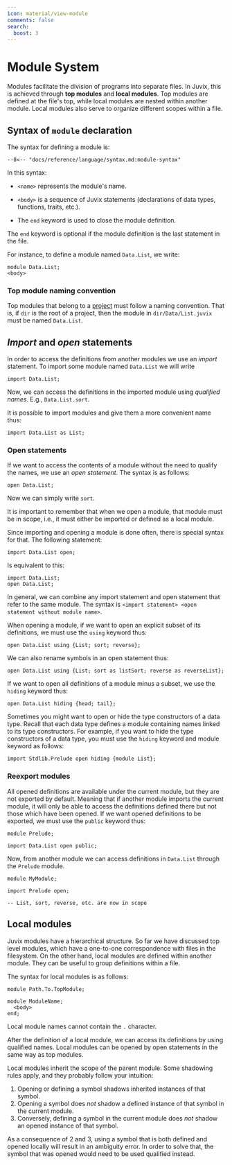 ```yaml
---
icon: material/view-module
comments: false
search:
  boost: 3
---
```


# Module System

Modules facilitate the division of programs into separate files. In Juvix, this
is achieved through **top modules** and **local modules**. Top modules are
defined at the file's top, while local modules are nested within another module.
Local modules also serve to organize different scopes within a file.

## Syntax of `module` declaration

The syntax for defining a module is:

```text
--8<-- "docs/reference/language/syntax.md:module-syntax"
```

In this syntax:

- `<name>` represents the module's name.

- `<body>` is a sequence of Juvix statements (declarations of data types, functions, traits,
  etc.).

- The `end` keyword is used to close the module definition.

The `end` keyword is optional if the module definition is the last statement in the file.

For instance, to define a module named `Data.List`, we write:

```juvix
module Data.List;
<body>
```

### Top module naming convention

Top modules that belong to a [project](./../../howto/project.md) must follow a naming
convention. That is, if `dir` is the root of a project, then the module in
`dir/Data/List.juvix` must be named `Data.List`.

## _Import_ and _open_ statements

In order to access the definitions from another modules we use an
_import_ statement. To import some module named `Data.List` we will write

```juvix
import Data.List;
```

Now, we can access the definitions in the imported module using _qualified
names_. E.g., `Data.List.sort`.

It is possible to import modules and give them a more convenient name thus:

```juvix
import Data.List as List;
```

### Open statements

If we want to access the contents of a module without the need to qualify the
names, we use an _open statement_. The syntax is as follows:

```juvix
open Data.List;
```

Now we can simply write `sort`.

It is important to remember that when we open a
module, that module must be in scope, i.e., it must either be imported
or defined as a local module.

Since importing and opening a module is done often, there is special syntax for
that. The following statement:

```juvix
import Data.List open;
```

Is equivalent to this:

```juvix
import Data.List;
open Data.List;
```

In general, we can combine any import statement and open statement that refer to
the same module. The syntax is `<import statement> <open statement without module
name>`.

When opening a module, if we want to open an explicit subset of its definitions,
we must use the `using` keyword thus:

```juvix
open Data.List using {List; sort; reverse};
```

We can also rename symbols in an open statement thus:

```juvix
open Data.List using {List; sort as listSort; reverse as reverseList};
```

If we want to open all definitions of a module minus a subset, we
use the `hiding` keyword thus:

```juvix
open Data.List hiding {head; tail};
```

Sometimes you might want to open or hide the type constructors of a data type.
Recall that each data type defines a module containing names linked to its type
constructors. For example, if you want to hide the type constructors of a data
type, you must use the `hiding` keyword and module keyword as follows:

```juvix
import Stdlib.Prelude open hiding {module List};
```

### Reexport modules

All opened definitions are available under the current module, but
they are not exported by default. Meaning that if another module imports the current
module, it will only be able to access the definitions defined there but not
those which have been opened. If we want opened definitions to be exported, we
must use the `public` keyword thus:

```juvix
module Prelude;

import Data.List open public;
```

Now, from another module we can access definitions in `Data.List` through the
`Prelude` module.

```juvix
module MyModule;

import Prelude open;

-- List, sort, reverse, etc. are now in scope
```

## Local modules

Juvix modules have a hierarchical structure. So far we have discussed top level
modules, which have a one-to-one correspondence with files in the filesystem. On
the other hand, local modules are defined within another module. They can be
useful to group definitions within a file.

The syntax for local modules is as follows:

```juvix
module Path.To.TopModule;

module ModuleName;
  <body>
end;
```

Local module names cannot contain the `.` character.

After the definition of a local module, we can access its definitions by using
qualified names. Local modules can be opened by open statements in the same way
as top modules.

Local modules inherit the scope of the parent module. Some shadowing rules
apply, and they probably follow your intuition:

1. Opening or defining a symbol shadows inherited instances of that symbol.
2. Opening a symbol does _not_ shadow a defined instance of that symbol in the
   current module.
3. Conversely, defining a symbol in the current module does _not_ shadow an
   opened instance of that symbol.

As a consequence of 2 and 3, using a symbol that is both defined and opened
locally will result in an ambiguity error. In order to solve that, the symbol
that was opened would need to be used qualified instead.
